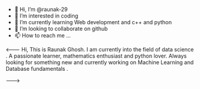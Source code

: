 - 👋 Hi, I’m @raunak-29
- 👀 I’m interested in coding
- 🌱 I’m currently learning Web development and c++ and python
- 💞️ I’m looking to collaborate on github
- 📫 How to reach me ...

<---
Hi,
This is Raunak Ghosh. I am currently into the field of data science . A passionate learner, mathematics enthusiast and python lover. 
Always looking for something new and currently working on Machine Learning and Database fundamentals .

--->
